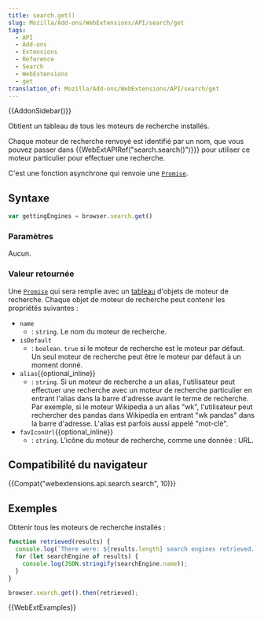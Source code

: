 ```yaml
---
title: search.get()
slug: Mozilla/Add-ons/WebExtensions/API/search/get
tags:
  - API
  - Add-ons
  - Extensions
  - Reference
  - Search
  - WebExtensions
  - get
translation_of: Mozilla/Add-ons/WebExtensions/API/search/get
---
```

{{AddonSidebar()}}

Obtient un tableau de tous les moteurs de recherche installés.

Chaque moteur de recherche renvoyé est identifié par un nom, que vous pouvez passer dans {{WebExtAPIRef("search.search()")}}} pour utiliser ce moteur particulier pour effectuer une recherche.

C'est une fonction asynchrone qui renvoie une [`Promise`](/fr/docs/Web/JavaScript/Reference/Objets_globaux/Promise).

## Syntaxe

```js
var gettingEngines = browser.search.get()
```

### Paramètres

Aucun.

### Valeur retournée

Une [`Promise`](/fr/docs/Web/JavaScript/Reference/Objets_globaux/Promise) qui sera remplie avec un [tableau](Web/JavaScript/Reference/Global_Objects/array) d'objets de moteur de recherche. Chaque objet de moteur de recherche peut contenir les propriétés suivantes :

- `name`
  - : `string`. Le nom du moteur de recherche.
- `isDefault`
  - : `boolean`. `true` si le moteur de recherche est le moteur par défaut. Un seul moteur de recherche peut être le moteur par défaut à un moment donné.
- `alias`{{optional_inline}}
  - : `string`. Si un moteur de recherche a un alias, l'utilisateur peut effectuer une recherche avec un moteur de recherche particulier en entrant l'alias dans la barre d'adresse avant le terme de recherche. Par exemple, si le moteur Wikipedia a un alias "wk", l'utilisateur peut rechercher des pandas dans Wikipedia en entrant "wk pandas" dans la barre d'adresse. L'alias est parfois aussi appelé "mot-clé".
- `favIconUrl`{{optional_inline}}
  - : `string`. L'icône du moteur de recherche, comme une donnée : URL.

## Compatibilité du navigateur

{{Compat("webextensions.api.search.search", 10)}}

## Exemples

Obtenir tous les moteurs de recherche installés :

```js
function retrieved(results) {
  console.log(`There were: ${results.length} search engines retrieved.`);
  for (let searchEngine of results) {
    console.log(JSON.stringify(searchEngine.name));
  }
}

browser.search.get().then(retrieved);
```

{{WebExtExamples}}
